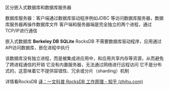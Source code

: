 区分嵌入式数据库和数据库服务器

数据库服务器：客户端通过数据库驱动程序例如JDBC 等访问数据库服务器，数据库服务器再操作数据库文件
客户端和服务器端是完全独立的两个进程，通过TCP/IP进行通信

嵌入式数据库  **Berkeley DB**  **SQLite**    RocksDB
不需要数据库驱动程序，应用通过API访问数据库，嵌在进程中执行

该数据库没有独立进程，而是被集成进应用中，和应用共享内存等资源，从而避免了跨进程通信的开销
它没有内置服务器，无法通过网络进行远程访问
它不是分布式的，这意味着它不提供容错性、冗余或分片（sharding）机制


详情看RocksDB  [译：一文科普 RocksDB 工作原理 - 知乎 (zhihu.com)](https://zhuanlan.zhihu.com/p/632841342)

